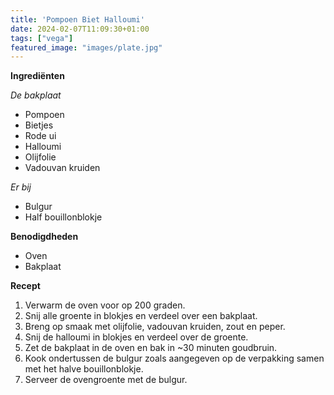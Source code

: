 ```yaml
---
title: 'Pompoen Biet Halloumi'
date: 2024-02-07T11:09:30+01:00
tags: ["vega"]
featured_image: "images/plate.jpg"
---
```


**Ingrediënten**

*De bakplaat*  
- Pompoen
- Bietjes
- Rode ui
- Halloumi
- Olijfolie
- Vadouvan kruiden

*Er bij*
- Bulgur 
- Half bouillonblokje

**Benodigdheden**
- Oven
- Bakplaat

**Recept**
1. Verwarm de oven voor op 200 graden.
2. Snij alle groente in blokjes en verdeel over een bakplaat. 
3. Breng op smaak met olijfolie, vadouvan kruiden, zout en peper. 
4. Snij de halloumi in blokjes en verdeel over de groente. 
5. Zet de bakplaat in de oven en bak in ~30 minuten goudbruin.
6. Kook ondertussen de bulgur zoals aangegeven op de verpakking samen met het halve bouillonblokje.
7. Serveer de ovengroente met de bulgur. 